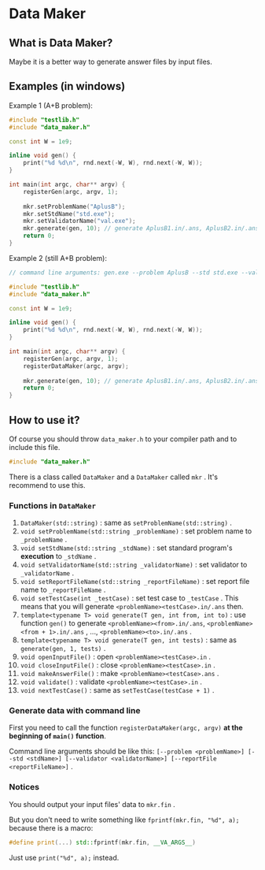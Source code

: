 # Data Maker

## What is Data Maker?

Maybe it is a better way to generate answer files by input files.

## Examples (in windows)

Example 1 (A+B problem):

```cpp
#include "testlib.h"
#include "data_maker.h"

const int W = 1e9;

inline void gen() {
	print("%d %d\n", rnd.next(-W, W), rnd.next(-W, W));
}

int main(int argc, char** argv) {
	registerGen(argc, argv, 1);
	
	mkr.setProblemName("AplusB");
	mkr.setStdName("std.exe");
	mkr.setValidatorName("val.exe");
	mkr.generate(gen, 10); // generate AplusB1.in/.ans, AplusB2.in/.ans, ..., AplusB10.in/.ans
	return 0;
}
```

Example 2 (still A+B problem):

```cpp
// command line arguments: gen.exe --problem AplusB --std std.exe --validator val.exe

#include "testlib.h"
#include "data_maker.h"

const int W = 1e9;

inline void gen() {
	print("%d %d\n", rnd.next(-W, W), rnd.next(-W, W));
}

int main(int argc, char** argv) {
	registerGen(argc, argv, 1);
	registerDataMaker(argc, argv);
	
	mkr.generate(gen, 10); // generate AplusB1.in/.ans, AplusB2.in/.ans, ..., AplusB10.in/.ans
	return 0;
}
```

## How to use it?

Of course you should throw `data_maker.h` to your compiler path and to include this file.

```cpp
#include "data_maker.h"
```

There is a class called `DataMaker` and a `DataMaker` called `mkr` . It's recommend to use this.

### Functions in `DataMaker` 

1. `DataMaker(std::string)` : same as `setProblemName(std::string)` .
2. `void setProblemName(std::string _problemName)` : set problem name to `_problemName` .
3. `void setStdName(std::string _stdName)` : set standard program's **execution** to `_stdName` .
4. `void setValidatorName(std::string _validatorName)` : set validator to `_validatorName` .
5. `void setReportFileName(std::string _reportFileName)` : set report file name to `_reportFileName` .
6. `void setTestCase(int _testCase)` : set test case to `_testCase` . This means that you will generate `<problemName><testCase>.in/.ans` then.
7. `template<typename T> void generate(T gen, int from, int to)` : use function `gen()` to generate `<problemName><from>.in/.ans`, `<problemName><from + 1>.in/.ans` , ..., `<problemName><to>.in/.ans` .
8. `template<typename T> void generate(T gen, int tests)` : same as `generate(gen, 1, tests)` .
9. `void openInputFile()` : open `<problemName><testCase>.in` .
10. `void closeInputFile()` : close `<problemName><testCase>.in` .
11. `void makeAnswerFile()` : make `<problemName><testCase>.ans` .
12. `void validate()` : validate `<problemName><testCase>.in` .
13. `void nextTestCase()` : same as `setTestCase(testCase + 1)` .

### Generate data with command line

First you need to call the function `registerDataMaker(argc, argv)` **at the beginning of `main()` function**.

Command line arguments should be like this: `[--problem <problemName>] [--std <stdName>] [--validator <validatorName>] [--reportFile <reportFileName>]` .

### Notices

You should output your input files' data to `mkr.fin` .

But you don't need to write something like `fprintf(mkr.fin, "%d", a);` because there is a macro:

```cpp
#define print(...) std::fprintf(mkr.fin, __VA_ARGS__)
```

Just use `print("%d", a);` instead.